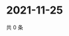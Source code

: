 # 2021-11-25

共 0 条

<!-- BEGIN WEIBO -->
<!-- 最后更新时间 Thu Nov 25 2021 00:17:20 GMT+0800 (China Standard Time) -->

<!-- END WEIBO -->
